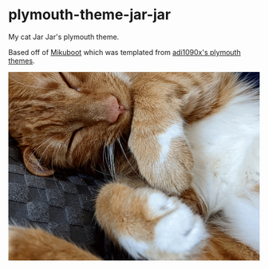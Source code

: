 # plymouth-theme-jar-jar
My cat Jar Jar's plymouth theme.

Based off of [Mikuboot](https://gitlab.com/EvysGarden/mikuboot) which was templated from [adi1090x's plymouth themes](https://github.com/adi1090x/plymouth-themes/branches).

![jar jar source gif](jar-jar/source.gif)

